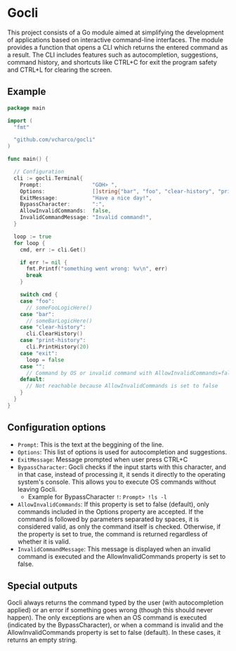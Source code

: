 # Gocli

This project consists of a Go module aimed at simplifying the development of applications based on interactive command-line interfaces. The module provides a function that opens a CLI which returns the entered command as a result.
The CLI includes features such as autocompletion, suggestions, command history, and shortcuts like CTRL+C for exit the program safety and CTRL+L for clearing the screen.

## Example

```go
package main

import (
  "fmt"

  "github.com/vcharco/gocli"
)

func main() {

  // Configuration
  cli := gocli.Terminal{
    Prompt:                "GOH> ",
    Options:               []string{"bar", "foo", "clear-history", "print-history", "exit"},
    ExitMessage:           "Have a nice day!",
    BypassCharacter:       ":",
    AllowInvalidCommands:  false,
    InvalidCommandMessage: "Invalid command!",
  }

  loop := true
  for loop {
    cmd, err := cli.Get()

    if err != nil {
      fmt.Printf("something went wrong: %v\n", err)
      break
    }

    switch cmd {
    case "foo":
      // someFooLogicHere()
    case "bar":
      // someBarLogicHere()
    case "clear-history":
      cli.ClearHistory()
    case "print-history":
      cli.PrintHistory(20)
    case "exit":
      loop = false
    case "":
      // Command by OS or invalid command with AllowInvalidCommands=false
    default:
      // Not reachable because AllowInvalidCommands is set to false
    }
  }
}
```

## Configuration options

- `Prompt`: This is the text at the beggining of the line.
- `Options`: This list of options is used for autocompletion and suggestions.
- `ExitMessage`: Message prompted when user press CTRL+C
- `BypassCharacter`: Gocli checks if the input starts with this character, and in that case, instead of processing it, it sends it directly to the operating system's console. This allows you to execute OS commands without leaving Gocli.
  - Example for BypassCharacter `!`: `Prompt> !ls -l`
- `AllowInvalidCommands`: If this property is set to false (default), only commands included in the Options property are accepted. If the command is followed by parameters separated by spaces, it is considered valid, as only the command itself is checked. Otherwise, if the property is set to true, the command is returned regardless of whether it is valid.
- `InvalidCommandMessage`: This message is displayed when an invalid command is executed and the AllowInvalidCommands property is set to false.

## Special outputs

Gocli always returns the command typed by the user (with autocompletion applied) or an error if something goes wrong (though this should never happen). The only exceptions are when an OS command is executed (indicated by the BypassCharacter), or when a command is invalid and the AllowInvalidCommands property is set to false (default). In these cases, it returns an empty string.
